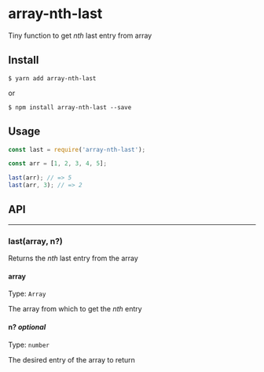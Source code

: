 # array-nth-last

Tiny function to get _nth_ last entry from array

## Install

```
$ yarn add array-nth-last
```

or

```
$ npm install array-nth-last --save
```

## Usage

```javascript
const last = require('array-nth-last');

const arr = [1, 2, 3, 4, 5];

last(arr); // => 5
last(arr, 3); // => 2
```

## API

---

### last(array, n?)

Returns the _nth_ last entry from the array

#### array

Type: `Array`

The array from which to get the _nth_ entry

#### n? _optional_

Type: `number`

The desired entry of the array to return

